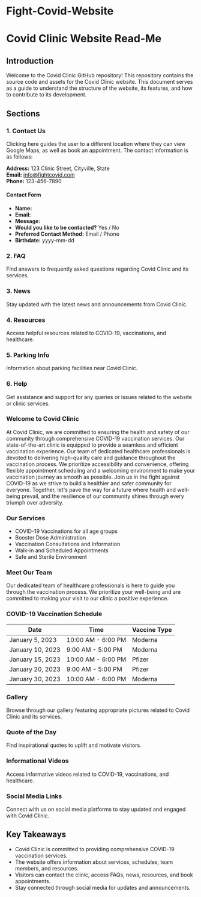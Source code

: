 # Fight-Covid-Website
# Covid Clinic Website Read-Me

## Introduction
Welcome to the Covid Clinic GitHub repository! This repository contains the source code and assets for the Covid Clinic website. This document serves as a guide to understand the structure of the website, its features, and how to contribute to its development.

## Sections

### 1. Contact Us
Clicking here guides the user to a different location where they can view Google Maps, as well as book an appointment. The contact information is as follows:

**Address:** 123 Clinic Street, Cityville, State  
**Email:** info@fightcovid.com  
**Phone:** 123-456-7890  

#### Contact Form
- **Name:**  
- **Email:**  
- **Message:**  
- **Would you like to be contacted?** Yes / No  
- **Preferred Contact Method:** Email / Phone  
- **Birthdate:** yyyy-mm-dd  

### 2. FAQ
Find answers to frequently asked questions regarding Covid Clinic and its services.

### 3. News
Stay updated with the latest news and announcements from Covid Clinic.

### 4. Resources
Access helpful resources related to COVID-19, vaccinations, and healthcare.

### 5. Parking Info
Information about parking facilities near Covid Clinic.

### 6. Help
Get assistance and support for any queries or issues related to the website or clinic services.

### Welcome to Covid Clinic
At Covid Clinic, we are committed to ensuring the health and safety of our community through comprehensive COVID-19 vaccination services. Our state-of-the-art clinic is equipped to provide a seamless and efficient vaccination experience. Our team of dedicated healthcare professionals is devoted to delivering high-quality care and guidance throughout the vaccination process. We prioritize accessibility and convenience, offering flexible appointment scheduling and a welcoming environment to make your vaccination journey as smooth as possible. Join us in the fight against COVID-19 as we strive to build a healthier and safer community for everyone. Together, let's pave the way for a future where health and well-being prevail, and the resilience of our community shines through every triumph over adversity.

### Our Services
- COVID-19 Vaccinations for all age groups
- Booster Dose Administration
- Vaccination Consultations and Information
- Walk-in and Scheduled Appointments
- Safe and Sterile Environment

### Meet Our Team
Our dedicated team of healthcare professionals is here to guide you through the vaccination process. We prioritize your well-being and are committed to making your visit to our clinic a positive experience.

### COVID-19 Vaccination Schedule
| Date       | Time          | Vaccine Type |
|------------|---------------|--------------|
| January 5, 2023 | 10:00 AM - 6:00 PM | Moderna |
| January 10, 2023 | 9:00 AM - 5:00 PM | Moderna |
| January 15, 2023 | 10:00 AM - 6:00 PM | Pfizer |
| January 20, 2023 | 9:00 AM - 5:00 PM | Pfizer |
| January 30, 2023 | 10:00 AM - 6:00 PM | Moderna |

### Gallery
Browse through our gallery featuring appropriate pictures related to Covid Clinic and its services.

### Quote of the Day
Find inspirational quotes to uplift and motivate visitors.

### Informational Videos
Access informative videos related to COVID-19, vaccinations, and healthcare.

### Social Media Links
Connect with us on social media platforms to stay updated and engaged with Covid Clinic.

## Key Takeaways
- Covid Clinic is committed to providing comprehensive COVID-19 vaccination services.
- The website offers information about services, schedules, team members, and resources.
- Visitors can contact the clinic, access FAQs, news, resources, and book appointments.
- Stay connected through social media for updates and announcements.
